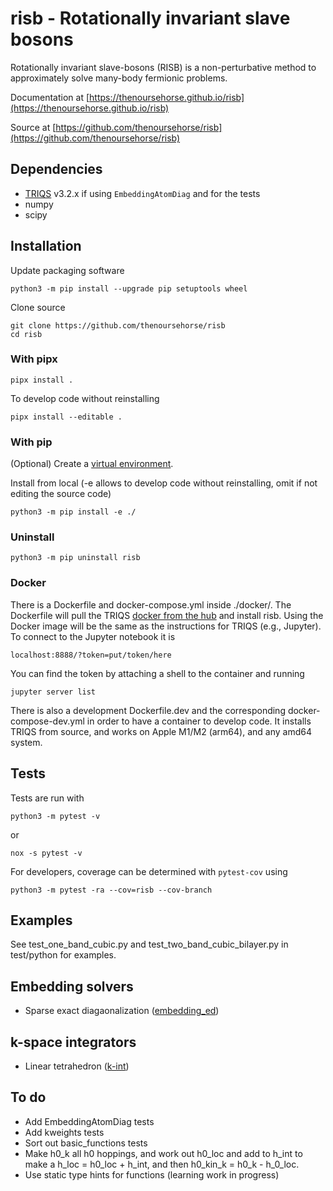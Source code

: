 # risb - Rotationally invariant slave bosons

Rotationally invariant slave-bosons (RISB) is a non-perturbative method to 
approximately solve many-body fermionic problems. 

Documentation at [https://thenoursehorse.github.io/risb](https://thenoursehorse.github.io/risb)

Source at [https://github.com/thenoursehorse/risb](https://github.com/thenoursehorse/risb)

<!-- SPHINX-START -->

## Dependencies

* [TRIQS](https://github.com/TRIQS/triqs) v3.2.x if using `EmbeddingAtomDiag`
and for the tests
* numpy
* scipy

## Installation

Update packaging software

```
python3 -m pip install --upgrade pip setuptools wheel
```

Clone source

```
git clone https://github.com/thenoursehorse/risb
cd risb
```

### With pipx

```
pipx install .
```

To develop code without reinstalling

```
pipx install --editable .
```

### With pip

(Optional) Create a 
[virtual environment](https://packaging.python.org/en/latest/tutorials/installing-packages/#creating-virtual-environments).

Install from local (-e allows to develop code without reinstalling, omit if
not editing the source code)

```
python3 -m pip install -e ./
```

### Uninstall

```
python3 -m pip uninstall risb
```

### Docker

There is a Dockerfile and docker-compose.yml inside ./docker/. The Dockerfile will 
pull the TRIQS [docker from the hub](https://hub.docker.com/r/flatironinstitute/triqs) 
and install risb. Using the Docker image will be the same as the instructions 
for TRIQS (e.g., Jupyter). To connect to the Jupyter notebook it is 

```
localhost:8888/?token=put/token/here
```

You can find the token by attaching a shell to the container 
and running

```
jupyter server list
```

There is also a development Dockerfile.dev and the corresponding 
docker-compose-dev.yml in order to have a container to develop code. It 
installs TRIQS from source, and works on Apple M1/M2 (arm64), and any amd64 
system.

## Tests

Tests are run with

```
python3 -m pytest -v
```

or

```
nox -s pytest -v
```

For developers, coverage can be determined with `pytest-cov` using

```
python3 -m pytest -ra --cov=risb --cov-branch
```

## Examples

See test_one_band_cubic.py and test_two_band_cubic_bilayer.py in 
test/python for examples.

## Embedding solvers

* Sparse exact diagaonalization ([embedding_ed](https://github.com/thenoursehorse/embedding_ed))

## k-space integrators

* Linear tetrahedron ([k-int](https://github.com/thenoursehorse/kint))

## To do

* Add EmbeddingAtomDiag tests
* Add kweights tests
* Sort out basic_functions tests
* Make h0_k all h0 hoppings, and work out h0_loc and add to h_int to make a 
h_loc = h0_loc + h_int, and then h0_kin_k = h0_k - h_0_loc.
* Use static type hints for functions (learning work in progress)